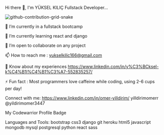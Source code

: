 Hi there 👋, I'm YÜKSEL KILIÇ
Fullstack Developer...

![github-contribution-grid-snake](https://user-images.githubusercontent.com/118610714/212908362-a4297363-0dda-4d07-8c92-78ae1cee5596.svg)

🔭 I’m currently in a fullstack bootcamp

🌱 I’m currently learning react and django

🤝 I’m open to collaborate on any project

📫 How to reach me : yukselkilic166@gmail.com

📄 Know about my experiences https://www.linkedin.com/in/y%C3%BCksel-k%C4%B1l%C4%B1%C3%A7-552835257/

⚡ Fun fact : Most programmers love caffeine while coding, using 2-6 cups per day!

Connect with me:
https://www.linkedin.com/in/omer-yilldirim/ yilldirimomerr @yildirimomer3447

My Codewarrior Profile Badge

Languages and Tools:
bootstrap css3 django git heroku html5 javascript mongodb mysql postgresql python react sass
